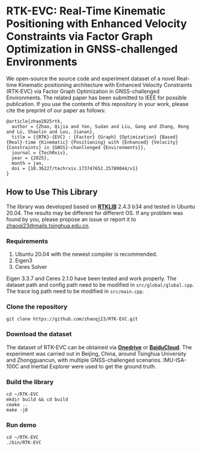 # RTK-EVC: Real-Time Kinematic Positioning with Enhanced Velocity Constraints via Factor Graph Optimization in GNSS-challenged Environments
We open-source the source code and experiment dataset of a novel Real-time Kinematic positioning architecture with Enhanced Velocity Constraints (RTK-EVC) via Factor Graph Optimization in GNSS-challenged Environments. The related paper has been submitted to IEEE for possible publication. If you use the contents of this repository in your work, please cite the preprint of our paper as follows:
```
@article{zhao2025rtk,
  author = {Zhao, Qijia and Yan, Sudan and Liu, Gang and Zhang, Rong and Lü, Shaolin and Lou, Jianan},
  title = {{RTK}-{EVC} : {Factor} {Graph} {Optimization} {Based} {Real}-time {Kinematic} {Positioning} with {Enhanced} {Velocity} {Constraints} in {GNSS}-chanllenged {Environments}},
  journal = {TechRxiv},
  year = {2025},
  month = jan,
  doi = {10.36227/techrxiv.173747652.25780044/v1}
}
```
## How to Use This Library
The library was developed based on  **[RTKLIB](https://github.com/tomojitakasu/RTKLIB)**  2.4.3 b34 and tested in Ubuntu 20.04. The results may be different for different OS. If any problem was found by you, please propose an issue or report it to zhaoqj23@mails.tsinghua.edu.cn.
### Requirements
1) Ubuntu 20.04 with the newest compiler is recommended.
2) Eigen3
3) Ceres Solver

Eigen 3.3.7 and Ceres 2.1.0 have been tested and work properly. The dataset path and config path need to be modified in ```src/global/global.cpp```. The trace log path need to be modified in ```src/main.cpp```.
### Clone the repository
```git clone https://github.com/zhaoqj23/RTK-EVC.git```
### Download the dataset
The dataset of RTK-EVC can be obtained via **[Onedrive](https://1drv.ms/f/c/f185ecb4d7c54710/EmEiek9-Cz1PmxUmrju4Xy0B2WJMHYBJSbt1KmWuKx3Ndg?e=hn8mwY)** or **[BaiduCloud](https://pan.baidu.com/s/1Anfi3-HPpgcUXdGJUXQuoA?pwd=rxt1)**. The experiment was carried out in Beijing, China, around Tsinghua University and Zhongguancun, with multiple GNSS-challenged scenarios. IMU-ISA-100C and Inertial Explorer were used to get the ground truth.
### Build the library
```
cd ~/RTK-EVC
mkdir build && cd build
cmake ..
make -j8
```
### Run demo
```
cd ~/RTK-EVC
./bin/RTK-EVC
```

